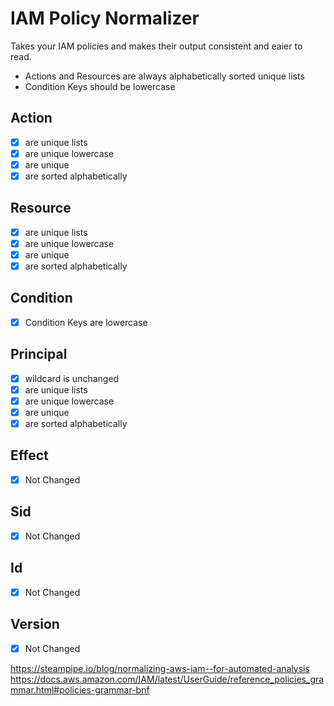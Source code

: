 # IAM Policy Normalizer

Takes your IAM policies and makes their output consistent and eaier to read.

- Actions and Resources are always alphabetically sorted unique lists
- Condition Keys should be lowercase

## Action

- [x] are unique lists
- [x] are unique lowercase
- [x] are unique
- [x] are sorted alphabetically

## Resource

- [x] are unique lists
- [x] are unique lowercase
- [x] are unique
- [x] are sorted alphabetically

## Condition

- [x] Condition Keys are lowercase 

## Principal

- [x] wildcard is unchanged
- [x] are unique lists
- [x] are unique lowercase
- [x] are unique
- [x] are sorted alphabetically

## Effect

- [x] Not Changed

## Sid

- [x] Not Changed

## Id

- [x] Not Changed

## Version

- [x] Not Changed


https://steampipe.io/blog/normalizing-aws-iam--for-automated-analysis
https://docs.aws.amazon.com/IAM/latest/UserGuide/reference_policies_grammar.html#policies-grammar-bnf
